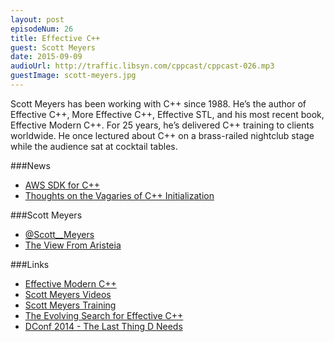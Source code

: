 ```yaml
---
layout: post
episodeNum: 26
title: Effective C++
guest: Scott Meyers
date: 2015-09-09
audioUrl: http://traffic.libsyn.com/cppcast/cppcast-026.mp3
guestImage: scott-meyers.jpg
---
```


Scott Meyers has been working with C++ since 1988. He’s the author of Effective C++, More Effective C++, Effective STL, and his most recent book, Effective Modern C++. For 25 years, he’s delivered C++ training to clients worldwide. He once lectured about C++ on a brass-railed nightclub stage while the audience sat at cocktail tables.

###News

 - [AWS SDK for C++](https://aws.amazon.com/blogs/aws/introducing-the-aws-sdk-for-c/)
 - [Thoughts on the Vagaries of C++ Initialization](http://scottmeyers.blogspot.com/2015/09/thoughts-on-vagaries-of-c-initialization.html)
 
###Scott Meyers

 - [@Scott__Meyers](https://twitter.com/Scott__Meyers)
 - [The View From Aristeia](http://scottmeyers.blogspot.com/)

###Links

 - [Effective Modern C++](http://amzn.to/1M0xNAk)
 - [Scott Meyers Videos](http://www.aristeia.com/videos.html)
 - [Scott Meyers Training](http://www.aristeia.com/training.html)
 - [The Evolving Search for Effective C++](https://www.youtube.com/watch?v=smqT9Io_bKo)
 - [DConf 2014 - The Last Thing D Needs](https://www.youtube.com/watch?v=48kP_Ssg2eY)
